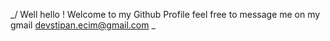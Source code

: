 _/ Well hello ! Welcome to my Github Profile 
  feel free to message me on my gmail 
  devstipan.ecim@gmail.com \_
